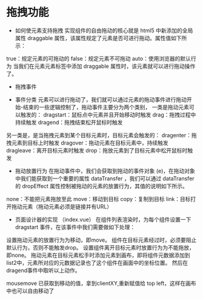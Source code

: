 # 拖拽功能

+ 如何使元素支持拖拽
实现组件的自由拖动的核心就是 html5 中新添加的全局属性 draggable 属性，该属性规定了元素是否可进行拖动。属性值如下所示：

true：规定元素的可拖动的
false：规定元素不可拖动
auto：使用浏览器的默认行为
当我们在元素元素标签中添加 draggable 属性时，该元素就可以进行拖动操作了。

+ 拖拽事件
- 事件分类
元素可以进行拖动了，我们就可以通过元素的拖动事件进行拖动开始-结束的一些逻辑控制了，拖动事件主要分为两个类别，
一类是拖动元素可以触发的：
dragstart：鼠标点中元素并且开始移动时触发
drag：拖拽过程中持续触发
dragend：拖拽结束松开鼠标时触发

另一类是，是当拖拽元素到某个目标元素时，目标元素会触发的：
dragenter：拖拽元素到目标上时触发
dragover：拖动元素在目标元素中，持续触发
dragleave：离开目标元素时触发
drop：拖放元素到了目标元素中松开鼠标时触发

- 拖动放置行为
在拖动事件中，我们会获取到拖动的事件对象 (e)，在拖动对象中我们能获取到一个重要的属性 dataTransfer ，我们可以通过 dataTransfer 的 dropEffect 属性控制被拖动的元素的放置行为，其值的说明如下所示。

none：不能把元素拖放至此
move：移动到目标
copy：复制到目标
link：目标打开拖动元素（拖动元素必须是链接并有URL）

+ 页面设计器的实现
（index.vue）
在组件列表渲染时，为每个组件设置一下 dragstart 事件，在该事件中我们需要做如下处理：

设置拖动元素的放置行为为移动，即move。
组件在目标元素经过时，必须要阻止默认行为，否则不能触发drop。
设置组件离开目标元素时放置行为为不能拖放，即none。
拖动元素在目标元素松手时添加元素到画布，即将组件元数据添加到list2中，元素所对应的元数据记录也了这个组件在画面中的坐标位置。
然后在dragend事件中取听以上动作。

mousemove 已获取到移动的值，拿到clientXY,重新赋值给 top left，这样在画布中也可以自由移动了
